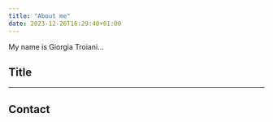 ```yaml
---
title: "About me"
date: 2023-12-26T16:29:40+01:00
---
```


My name is Giorgia Troiani...

## Title 

---

## Contact
